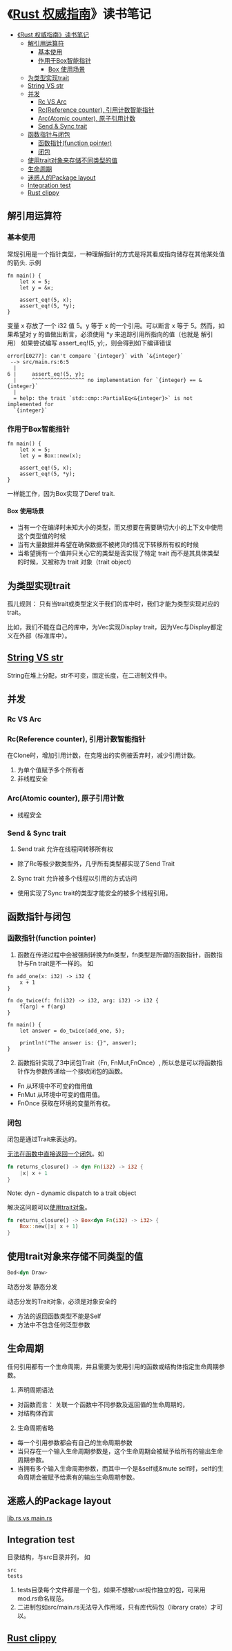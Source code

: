 《[Rust 权威指南](https://kaisery.github.io/trpl-zh-cn/)》读书笔记
=====================
- [《Rust 权威指南》读书笔记](#rust-权威指南读书笔记)
  - [解引用运算符](#解引用运算符)
    - [基本使用](#基本使用)
    - [作用于Box<T>智能指针](#作用于boxt智能指针)
      - [Box<T> 使用场景](#boxt-使用场景)
  - [为类型实现trait](#为类型实现trait)
  - [String VS str](#string-vs-str)
  - [并发](#并发)
    - [Rc VS Arc](#rc-vs-arc)
    - [Rc(Reference counter), 引用计数智能指针](#rcreference-counter-引用计数智能指针)
    - [Arc(Atomic counter), 原子引用计数](#arcatomic-counter-原子引用计数)
    - [Send & Sync trait](#send--sync-trait)
  - [函数指针与闭包](#函数指针与闭包)
    - [函数指针(function pointer)](#函数指针function-pointer)
    - [闭包](#闭包)
  - [使用trait对象来存储不同类型的值](#使用trait对象来存储不同类型的值)
  - [生命周期](#生命周期)
  - [迷惑人的Package layout](#迷惑人的package-layout)
  - [Integration test](#integration-test)
  - [Rust clippy](#rust-clippy)

## 解引用运算符
### 基本使用
常规引用是一个指针类型，一种理解指针的方式是将其看成指向储存在其他某处值的箭头. 示例
```
fn main() {
    let x = 5;
    let y = &x;

    assert_eq!(5, x);
    assert_eq!(5, *y);
}
```
变量 x 存放了一个 i32 值 5。y 等于 x 的一个引用。可以断言 x 等于 5。然而，如果希望对 y 的值做出断言，必须使用 *y 来追踪引用所指向的值（也就是 解引用）
如果尝试编写 assert_eq!(5, y);，则会得到如下编译错误
```
error[E0277]: can't compare `{integer}` with `&{integer}`
 --> src/main.rs:6:5
  |
6 |     assert_eq!(5, y);
  |     ^^^^^^^^^^^^^^^^^ no implementation for `{integer} == &{integer}`
  |
  = help: the trait `std::cmp::PartialEq<&{integer}>` is not implemented for
  `{integer}`
```
### 作用于Box<T>智能指针
```
fn main() {
    let x = 5;
    let y = Box::new(x);

    assert_eq!(5, x);
    assert_eq!(5, *y);
}
```
一样能工作，因为Box实现了Deref trait.

#### Box<T> 使用场景

* 当有一个在编译时未知大小的类型，而又想要在需要确切大小的上下文中使用这个类型值的时候
* 当有大量数据并希望在确保数据不被拷贝的情况下转移所有权的时候
* 当希望拥有一个值并只关心它的类型是否实现了特定 trait 而不是其具体类型的时候，又被称为 trait 对象（trait object)
## 为类型实现trait


孤儿规则： 只有当trait或类型定义于我们的库中时，我们才能为类型实现对应的trait。

比如，我们不能在自己的库中，为Vec<T>实现Display trait，因为Vec<T>与Display都定义在外部（标准库中）。
## [String VS str](https://www.ameyalokare.com/rust/2017/10/12/rust-str-vs-String.html)

String在堆上分配，str不可变，固定长度，在二进制文件中。

## 并发

### Rc VS Arc
### Rc(Reference counter), 引用计数智能指针

在Clone时，增加引用计数，在克隆出的实例被丢弃时，减少引用计数。

1. 为单个值赋予多个所有者
2. 非线程安全

### Arc(Atomic counter), 原子引用计数

* 线程安全
### Send & Sync trait 

1. Send trait 允许在线程间转移所有权

* 除了Rc<T>等极少数类型外，几乎所有类型都实现了Send Trait

2. Sync trait 允许被多个线程以引用的方式访问

* 使用实现了Sync trait的类型才能安全的被多个线程引用。
  
##  函数指针与闭包

### 函数指针(function pointer)

1. 函数在传递过程中会被强制转换为fn类型，fn类型是所谓的函数指针，函数指针与Fn trait是不一样的。 如
```
fn add_one(x: i32) -> i32 {
    x + 1
}

fn do_twice(f: fn(i32) -> i32, arg: i32) -> i32 {
    f(arg) + f(arg)
}

fn main() {
    let answer = do_twice(add_one, 5);

    println!("The answer is: {}", answer);
}
```

2. 函数指针实现了3中闭包Trait（Fn, FnMut,FnOnce）, 所以总是可以将函数指针作为参数传递给一个接收闭包的函数。

* Fn 从环境中不可变的借用值
* FnMut 从环境中可变的借用值。
* FnOnce 获取在环境的变量所有权。

### 闭包

闭包是通过Trait来表达的。

[无法在函数中直接返回一个闭包](https://doc.rust-lang.org/book/ch19-05-advanced-functions-and-closures.html#returning-closures)。如
```rust
fn returns_closure() -> dyn Fn(i32) -> i32 {
    |x| x + 1
}
```

Note: dyn - dynamic dispatch to a trait object

解决这问题可以[使用trait对象](#使用trait对象来存储不同类型的值)。
```rust
fn returns_closure() -> Box<dyn Fn(i32) -> i32> {
    Box::new(|x| x + 1)
}
```
## 使用trait对象来存储不同类型的值

```rust
Bod<dyn Draw>
```
动态分发
静态分发

动态分发的Trait对象，必须是对象安全的

* 方法的返回函数类型不能是Self
* 方法中不包含任何泛型参数

## 生命周期

任何引用都有一个生命周期，并且需要为使用引用的函数或结构体指定生命周期参数。

1. 声明周期语法
   
* 对函数而言：
关联一个函数中不同参数及返回值的生命周期的，
* 对结构体而言

2. 生命周期省略
* 每一个引用参数都会有自己的生命周期参数
* 当只存在一个输入生命周期参数是，这个生命周期会被赋予给所有的输出生命周期参数。
* 当拥有多个输入生命周期参数，而其中一个是&self或&mute self时，self的生命周期会被赋予给素有的输出生命周期参数。

## 迷惑人的Package layout

[lib.rs vs main.rs](https://stackoverflow.com/questions/57756927/rust-modules-confusion-when-there-is-main-rs-and-lib-rs)


## Integration test

目录结构，与src目录并列， 如
```
src
tests
```

1. tests目录每个文件都是一个包，如果不想被rust视作独立的包，可采用mod.rs命名规范。
2. 二进制包如src/main.rs无法导入作用域，只有库代码包（library crate）才可以。

## [Rust clippy](https://rust-lang.github.io/rust-clippy/master/)
